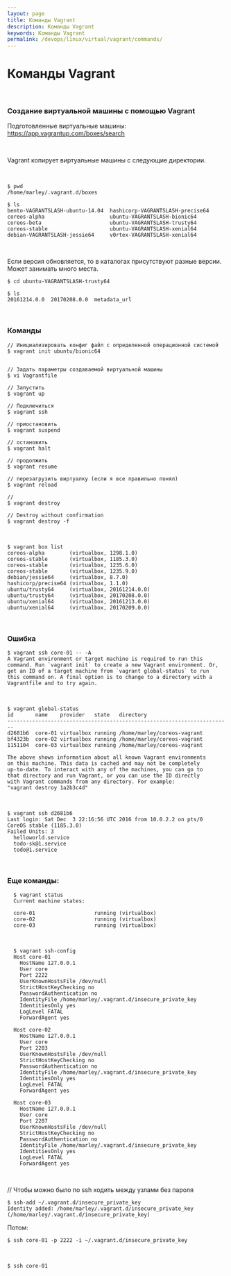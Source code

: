 ```yaml
---
layout: page
title: Команды Vagrant
description: Команды Vagrant
keywords: Команды Vagrant
permalink: /devops/linux/virtual/vagrant/commands/
---
```


# Команды Vagrant

<br/>

### Создание виртуальной машины с помощью Vagrant

Подготовленные виртуальные машины:  
https://app.vagrantup.com/boxes/search

<br/>

Vagrant копирует виртуальные машины с следующие директории.

<br/>

    $ pwd
    /home/marley/.vagrant.d/boxes

    $ ls
    bento-VAGRANTSLASH-ubuntu-14.04  hashicorp-VAGRANTSLASH-precise64
    coreos-alpha                     ubuntu-VAGRANTSLASH-bionic64
    coreos-beta                      ubuntu-VAGRANTSLASH-trusty64
    coreos-stable                    ubuntu-VAGRANTSLASH-xenial64
    debian-VAGRANTSLASH-jessie64     v0rtex-VAGRANTSLASH-xenial64

<br/>

Если версия обновляется, то в каталогах присутствуют разные версии. Может занимать много места.

    $ cd ubuntu-VAGRANTSLASH-trusty64

    $ ls
    20161214.0.0  20170208.0.0  metadata_url

<br/>

### Команды

    // Инициализировать конфиг файл с определенной операционной системой
    $ vagrant init ubuntu/bionic64


    // Задать параметры создаваемой виртуальной машины
    $ vi Vagrantfile

    // Запустить
    $ vagrant up

    // Подключиться
    $ vagrant ssh

    // приостановить
    $ vagrant suspend

    // остановить
    $ vagrant halt

    // продолжить
    $ vagrant resume

    // перезагрузить виртуалку (если я все правильно понял)
    $ vagrant reload

    //
    $ vagrant destroy

    // Destroy without confirmation
    $ vagrant destroy -f

<br/>

    $ vagrant box list
    coreos-alpha        (virtualbox, 1298.1.0)
    coreos-stable       (virtualbox, 1185.3.0)
    coreos-stable       (virtualbox, 1235.6.0)
    coreos-stable       (virtualbox, 1235.9.0)
    debian/jessie64     (virtualbox, 8.7.0)
    hashicorp/precise64 (virtualbox, 1.1.0)
    ubuntu/trusty64     (virtualbox, 20161214.0.0)
    ubuntu/trusty64     (virtualbox, 20170208.0.0)
    ubuntu/xenial64     (virtualbox, 20161213.0.0)
    ubuntu/xenial64     (virtualbox, 20170209.0.0)

<br/>

### Ошибка

    $ vagrant ssh core-01 -- -A
    A Vagrant environment or target machine is required to run this
    command. Run `vagrant init` to create a new Vagrant environment. Or,
    get an ID of a target machine from `vagrant global-status` to run
    this command on. A final option is to change to a directory with a
    Vagrantfile and to try again.

<br/>

    $ vagrant global-status
    id       name    provider   state   directory
    ------------------------------------------------------------------------
    d2681b6  core-01 virtualbox running /home/marley/coreos-vagrant
    bf4323b  core-02 virtualbox running /home/marley/coreos-vagrant
    1151104  core-03 virtualbox running /home/marley/coreos-vagrant

    The above shows information about all known Vagrant environments
    on this machine. This data is cached and may not be completely
    up-to-date. To interact with any of the machines, you can go to
    that directory and run Vagrant, or you can use the ID directly
    with Vagrant commands from any directory. For example:
    "vagrant destroy 1a2b3c4d"

<br/>

    $ vagrant ssh d2681b6
    Last login: Sat Dec  3 22:16:56 UTC 2016 from 10.0.2.2 on pts/0
    CoreOS stable (1185.3.0)
    Failed Units: 3
      helloworld.service
      todo-sk@1.service
      todo@1.service

<br/>

### Еще команды:

      $ vagrant status
      Current machine states:

      core-01                   running (virtualbox)
      core-02                   running (virtualbox)
      core-03                   running (virtualbox)

<br/>

      $ vagrant ssh-config
      Host core-01
        HostName 127.0.0.1
        User core
        Port 2222
        UserKnownHostsFile /dev/null
        StrictHostKeyChecking no
        PasswordAuthentication no
        IdentityFile /home/marley/.vagrant.d/insecure_private_key
        IdentitiesOnly yes
        LogLevel FATAL
        ForwardAgent yes

      Host core-02
        HostName 127.0.0.1
        User core
        Port 2203
        UserKnownHostsFile /dev/null
        StrictHostKeyChecking no
        PasswordAuthentication no
        IdentityFile /home/marley/.vagrant.d/insecure_private_key
        IdentitiesOnly yes
        LogLevel FATAL
        ForwardAgent yes

      Host core-03
        HostName 127.0.0.1
        User core
        Port 2207
        UserKnownHostsFile /dev/null
        StrictHostKeyChecking no
        PasswordAuthentication no
        IdentityFile /home/marley/.vagrant.d/insecure_private_key
        IdentitiesOnly yes
        LogLevel FATAL
        ForwardAgent yes

 <br/>

// Чтобы можно было по ssh ходить между узлами без пароля

    $ ssh-add ~/.vagrant.d/insecure_private_key
    Identity added: /home/marley/.vagrant.d/insecure_private_key (/home/marley/.vagrant.d/insecure_private_key)

Потом:

    $ ssh core-01 -p 2222 -i ~/.vagrant.d/insecure_private_key

<br/>

    $ ssh core-01

<!--

<br/>

    $ ssh-keygen

<br/>

    $ ls ~/.ssh/
    id_rsa  id_rsa.pub



$ cat ~/.ssh/id_rsa.pub >> ~/.ssh/authorized_keys

$ cat ~/.ssh/id_rsa >> ~/.ssh/insecure_private_key


-->

